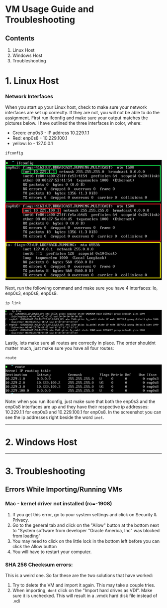 # VM Usage Guide and Troubleshooting

## Contents

1. Linux Host
2. Windows Host
3. Troubleshooting

# 1. Linux Host

### Network Interfaces

When you start up your Linux host, check to make sure your network interfaces are set up correclty. If they are not, you will not be able to do the assignment. First run ifconfig and make sure your output matches the pictures below. I have outlined the three interfaces in color, where:
* Green: enp0s3 - IP address 10.229.1.1
* Red: enp0s8 - 10.229.100.1
* yellow: lo - 127.0.0.1

```sh
ifconfig
```

![](Images/IfConfig.PNG)

Next, run the following command and make sure you have 4 interfaces: lo, enp0s3, enp0s8, enp0s9.

```sh
ip link
```

![Ip Link](Images/IpLink.PNG)  

Lastly, lets make sure all routes are correctly in place. The order shouldnt matter much, just make sure you have all four routes:

```sh
route
```

![route output](Images/route.PNG)

Note: when you run ifconfig, just make sure that both the enp0s3 and the enp0s8 interfaces are up and they have their respective ip addresses: 10.229.1.1 for enp0s3 and 10.229.100.1 for enp0s8. In the screenshot you can see the ip addresses right beside the word `inet`.  

---

# 2. Windows Host



---

# 3. Troubleshooting

## Errors While Importing/Running VMs

### Mac - kernel driver not installed (rc=-1908)

1. If you get this error, go to your system settings and click on Security & Privacy.
2. Go to the general tab and click on the "Allow" button at the bottom next to "System software from developer "Oracle America, Inc" was blocked from loading"
3. You may need to click on the little lock in the bottom left before you can click the Allow button
4. You will have to restart your computer.

### SHA 256 Checksum errors:

This is a weird one. So far these are the two solutions that have worked:
1. Try to delete the VM and import it again. This may take a couple tries.
2. When importing, `dont` click on the "Import hard drives as VDI". Make sure it is unchecked. This will result in a .vmdk hard disk file instead of .vdi
